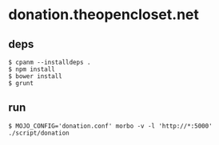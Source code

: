 # donation.theopencloset.net #

## deps ##

    $ cpanm --installdeps .
    $ npm install
    $ bower install
    $ grunt

## run ##

    $ MOJO_CONFIG='donation.conf' morbo -v -l 'http://*:5000' ./script/donation
